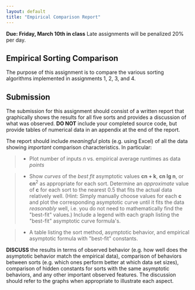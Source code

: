 ```yaml
---
layout: default
title: "Empirical Comparison Report"
---
```


**Due: Friday, March 10th in class** Late assignments will be penalized 20\% per day.

Empirical Sorting Comparison
----------------------------

The purpose of this assignment is to compare the various sorting algorithms implemented in assignments 1, 2, 3, and 4.

Submission
----------

The submission for this assignment should consist of a written report that graphically shows the results for all five sorts and provides a discussion of what was observed. **DO NOT** include your completed source code, but provide tables of numerical data in an appendix at the end of the report.

The report should include *meaningful* plots (e.g. using Excel) of all the data showing *important* comparison characteristics. In particular:

> -   Plot number of inputs *n* vs. empirical average runtimes as data *points*
	
> -   Show *curves* of the *best fit* asymptotic values **cn + k**, **cn lg n**, or **cn**<sup>2</sup> as appropriate for each sort. Determine an *approximate* value of **c** for each sort to the nearest 0.5 that fits the actual data relatively well. (Hint: Simply manually choose values for each **c** and plot the corresponding asymptotic curve until it fits the data *reasonably* well, i.e. you do not need to mathematically find the "best-fit" values.) Include a legend with each graph listing the "best-fit" asymptotic curve formula's.
	
> -   A table listing the sort method, asymptotic behavior, and empirical asymptotic formula with "best-fit" constants.
	
**DISCUSS** the results in terms of observed behavior (e.g. how well does the asymptotic behavior match the empirical data), comparison of behaviors between sorts (e.g. which ones perform better at which data set sizes), comparison of hidden constants for sorts with the same asymptotic behaviors, and any other important observed features. The discussion should refer to the graphs when appropriate to illustrate each aspect.

